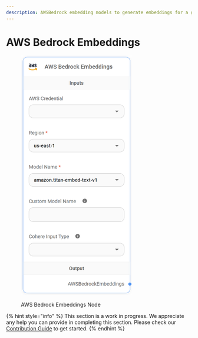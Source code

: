 ```yaml
---
description: AWSBedrock embedding models to generate embeddings for a given text.
---
```


# AWS Bedrock Embeddings

<figure><img src="../../../.gitbook/assets/image (4) (1) (1) (1) (1) (1) (1) (1).png" alt="" width="301"><figcaption><p>AWS Bedrock Embeddings Node</p></figcaption></figure>

{% hint style="info" %}
This section is a work in progress. We appreciate any help you can provide in completing this section. Please check our [Contribution Guide](../../../contributing/) to get started.
{% endhint %}
